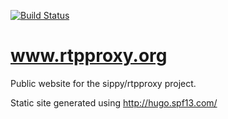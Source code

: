 [![Build Status](https://travis-ci.com/sippy/www.rtpproxy.org.svg?branch=master)](https://travis-ci.com/sippy/www.rtpproxy.org)

www.rtpproxy.org
================

Public website for the sippy/rtpproxy project.

Static site generated using http://hugo.spf13.com/
